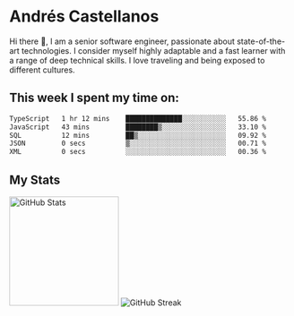 # Andrés Castellanos

Hi there 👋, I am a senior software engineer, passionate about state-of-the-art technologies. I consider myself highly adaptable and a fast learner with a range of deep technical skills. I love traveling and being exposed to different cultures.

## This week I spent my time on:

<!--START_SECTION:waka-->

```txt
TypeScript   1 hr 12 mins    ██████████████░░░░░░░░░░░   55.86 %
JavaScript   43 mins         ████████▒░░░░░░░░░░░░░░░░   33.10 %
SQL          12 mins         ██▒░░░░░░░░░░░░░░░░░░░░░░   09.92 %
JSON         0 secs          ▒░░░░░░░░░░░░░░░░░░░░░░░░   00.71 %
XML          0 secs          ░░░░░░░░░░░░░░░░░░░░░░░░░   00.36 %
```

<!--END_SECTION:waka-->

## My Stats

<img height="195" src="https://github-readme-stats.vercel.app/api?username=andrescv&show_icons=true&theme=onedark&hide_border=true&card_width=495" alt="GitHub Stats" />

<img src="https://streak-stats.demolab.com?user=andrescv&theme=one-dark-pro&hide_border=true" alt="GitHub Streak" />
